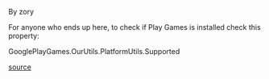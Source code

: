 By zory

For anyone who ends up here, to check if Play Games is installed check this property:

GooglePlayGames.OurUtils.PlatformUtils.Supported

[source](https://github.com/playgameservices/play-games-plugin-for-unity/issues/1346)
